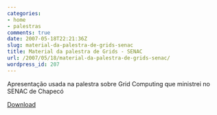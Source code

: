```yaml
---
categories:
- home
- palestras
comments: true
date: 2007-05-18T22:21:36Z
slug: material-da-palestra-de-grids-senac
title: Material da palestra de Grids - SENAC
url: /2007/05/18/material-da-palestra-de-grids-senac/
wordpress_id: 207
---
```


Apresentação usada na palestra sobre Grid Computing que ministrei no SENAC de Chapecó

[Download](/docs/palestra_senac.pdf)
